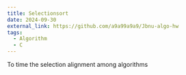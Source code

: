 ```yaml
---
title: Selectionsort
date: 2024-09-30
external_link: https://github.com/a9a99a9a9/Jbnu-algo-hw
tags:
  - Algorithm
  - C
---
```


To time the selection alignment among algorithms

<!--more-->
